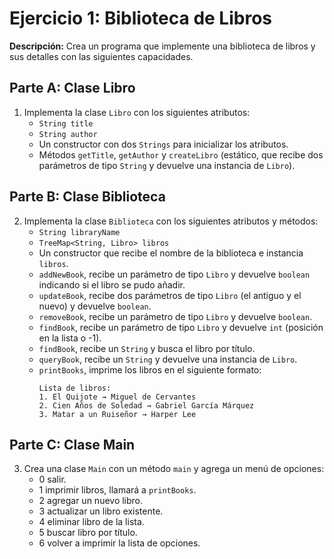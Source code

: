 # Ejercicio 1: Biblioteca de Libros

**Descripción:**
Crea un programa que implemente una biblioteca de libros y sus detalles con las siguientes capacidades.

## Parte A: Clase Libro

1. Implementa la clase `Libro` con los siguientes atributos:
    - `String title`
    - `String author`
    - Un constructor con dos `Strings` para inicializar los atributos.
    - Métodos `getTitle`, `getAuthor` y `createLibro` (estático, que recibe dos parámetros de tipo `String` y devuelve una instancia de `Libro`).

## Parte B: Clase Biblioteca

2. Implementa la clase `Biblioteca` con los siguientes atributos y métodos:
    - `String libraryName`
    - `TreeMap<String, Libro> libros`
    - Un constructor que recibe el nombre de la biblioteca e instancia `libros`.
    - `addNewBook`, recibe un parámetro de tipo `Libro` y devuelve `boolean` indicando si el libro se pudo añadir.
    - `updateBook`, recibe dos parámetros de tipo `Libro` (el antiguo y el nuevo) y devuelve `boolean`.
    - `removeBook`, recibe un parámetro de tipo `Libro` y devuelve `boolean`.
    - `findBook`, recibe un parámetro de tipo `Libro` y devuelve `int` (posición en la lista o -1).
    - `findBook`, recibe un `String` y busca el libro por título.
    - `queryBook`, recibe un `String` y devuelve una instancia de `Libro`.
    - `printBooks`, imprime los libros en el siguiente formato:
      ```
      Lista de libros:
      1. El Quijote → Miguel de Cervantes
      2. Cien Años de Soledad → Gabriel García Márquez
      3. Matar a un Ruiseñor → Harper Lee
      ```

## Parte C: Clase Main

3. Crea una clase `Main` con un método `main` y agrega un menú de opciones:
    - 0 salir.
    - 1 imprimir libros, llamará a `printBooks`.
    - 2 agregar un nuevo libro.
    - 3 actualizar un libro existente.
    - 4 eliminar libro de la lista.
    - 5 buscar libro por título.
    - 6 volver a imprimir la lista de opciones.
